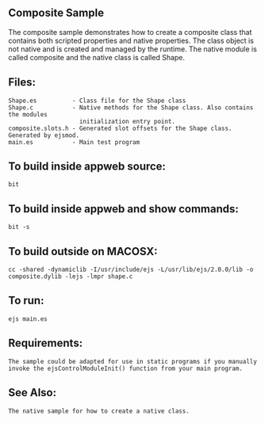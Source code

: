 Composite Sample
---

The composite sample demonstrates how to create a composite class that contains both
scripted properties and native properties. The class object is not native and is created
and managed by the runtime. The native module is called composite and the native class is
called Shape.

## Files:

    Shape.es          - Class file for the Shape class
    Shape.c           - Native methods for the Shape class. Also contains the modules 
                        initialization entry point.
    composite.slots.h - Generated slot offsets for the Shape class. Generated by ejsmod.
    main.es           - Main test program

## To build inside appweb source:

    bit

## To build inside appweb and show commands:

    bit -s

## To build outside on MACOSX:

    cc -shared -dynamiclib -I/usr/include/ejs -L/usr/lib/ejs/2.0.0/lib -o composite.dylib -lejs -lmpr shape.c

## To run:

    ejs main.es

## Requirements:
    The sample could be adapted for use in static programs if you manually
    invoke the ejsControlModuleInit() function from your main program.

## See Also:
    The native sample for how to create a native class.
